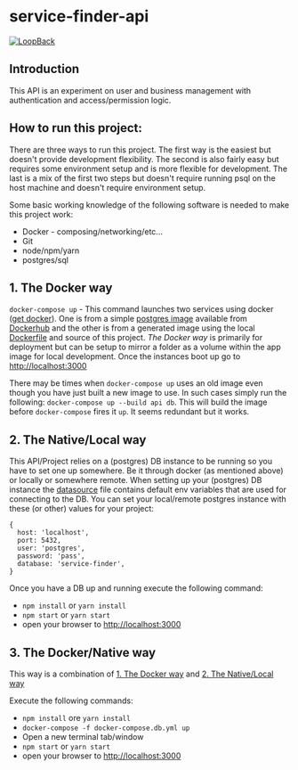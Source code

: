 # service-finder-api

[![LoopBack](https://github.com/strongloop/loopback-next/raw/master/docs/site/imgs/branding/Powered-by-LoopBack-Badge-(blue)-@2x.png)](http://loopback.io/)

## Introduction
This API is an experiment on user and business management with authentication and access/permission logic.

## How to run this project:
There are three ways to run this project. The first way is the easiest but doesn't provide development flexibility. The second is also fairly easy but requires some environment setup and is more flexible for development. The last is a mix of the first two steps but doesn't require running psql on the host machine and doesn't require environment setup.

Some basic working knowledge of the following software is needed to make this project work:
- Docker - composing/networking/etc...
- Git
- node/npm/yarn
- postgres/sql

## 1. The Docker way
`docker-compose up` - This command launches two services using docker ([get docker](https://docs.docker.com/get-docker/)). One is from a simple [postgres image](https://hub.docker.com/_/postgres) available from [Dockerhub](https://hub.docker.com/) and the other is from a generated image using the local [Dockerfile](./Dockerfile) and source of this project. *The Docker way* is primarily for deployment but can be setup to mirror a folder as a volume within the app image for local development. Once the instances boot up go to [http://localhost:3000](http://localhost:3000)

There may be times when `docker-compose up` uses an old image even though you have just built a new image to use. In such cases simply run the following: `docker-compose up --build api db`. This will build the image before `docker-compose` fires it `up`. It seems redundant but it works.

## 2. The Native/Local way
This API/Project relies on a (postgres) DB instance to be running so you have to set one up somewhere. Be it through docker (as mentioned above) or locally or somewhere remote. When setting up your (postgres) DB instance the [datasource](src/datasources/servicefinder.datasource.ts) file contains default env variables that are used for connecting to the DB. You can set your local/remote postgres instance with these (or other) values for your project:
```
{
  host: 'localhost',
  port: 5432,
  user: 'postgres',
  password: 'pass',
  database: 'service-finder',
}
```
Once you have a DB up and running execute the following command:
- `npm install` or `yarn install`
- `npm start` or `yarn start`
- open your browser to [http://localhost:3000](http://localhost:3000)

## 3. The Docker/Native way
This way is a combination of [1. The Docker way](#1.-the-docker-way) and [2. The Native/Local way](#2.-the-native/local-way)

Execute the following commands:
- `npm install` ore `yarn install`
- `docker-compose -f docker-compose.db.yml up`
- Open a new terminal tab/window
- `npm start` or `yarn start`
- open your browser to [http://localhost:3000](http://localhost:3000)
